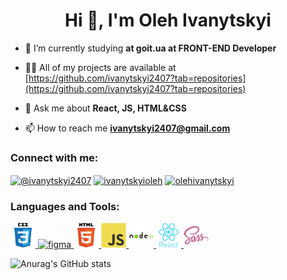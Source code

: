 <h1 align="center">Hi 👋, I'm Oleh Ivanytskyi</h1>
<!-- <h3 align="center">A passionate frontend developer from Ukraine</h3> -->

- 🌱 I’m currently studying **at goit.ua at FRONT-END Developer**

- 👨‍💻 All of my projects are available at [https://github.com/ivanytskyi2407?tab=repositories](https://github.com/ivanytskyi2407?tab=repositories)

- 💬 Ask me about **React, JS, HTML&CSS**

- 📫 How to reach me **ivanytskyi2407@gmail.com**

<h3 align="left">Connect with me:</h3>
<p align="left">
<!-- <a href="https://codepen.io/@ivanytskyi2407" target="blank"><img align="center" src="https://raw.githubusercontent.com/rahuldkjain/github-profile-readme-generator/master/src/images/icons/Social/codepen.svg" alt="@ivanytskyi2407" height="30" width="40" /></a> -->
<a href="https://twitter.com/@ivanytskyi2407" target="blank"><img align="center" src="https://raw.githubusercontent.com/rahuldkjain/github-profile-readme-generator/master/src/images/icons/Social/twitter.svg" alt="@ivanytskyi2407" height="30" width="40" /></a>
<a href="https://fb.com/ivanytskyioleh" target="blank"><img align="center" src="https://raw.githubusercontent.com/rahuldkjain/github-profile-readme-generator/master/src/images/icons/Social/facebook.svg" alt="ivanytskyioleh" height="30" width="40" /></a>
<a href="https://instagram.com/olehivanytskyi" target="blank"><img align="center" src="https://raw.githubusercontent.com/rahuldkjain/github-profile-readme-generator/master/src/images/icons/Social/instagram.svg" alt="olehivanytskyi" height="30" width="40" /></a>
</p>

<h3 align="left">Languages and Tools:</h3>
<p align="left"> <a href="https://www.w3schools.com/css/" target="_blank" rel="noreferrer"> <img src="https://raw.githubusercontent.com/devicons/devicon/master/icons/css3/css3-original-wordmark.svg" alt="css3" width="40" height="40"/> </a> <a href="https://www.figma.com/" target="_blank" rel="noreferrer"> <img src="https://www.vectorlogo.zone/logos/figma/figma-icon.svg" alt="figma" width="40" height="40"/> </a> <a href="https://www.w3.org/html/" target="_blank" rel="noreferrer"> <img src="https://raw.githubusercontent.com/devicons/devicon/master/icons/html5/html5-original-wordmark.svg" alt="html5" width="40" height="40"/> </a> <a href="https://developer.mozilla.org/en-US/docs/Web/JavaScript" target="_blank" rel="noreferrer"> <img src="https://raw.githubusercontent.com/devicons/devicon/master/icons/javascript/javascript-original.svg" alt="javascript" width="40" height="40"/> </a> <a href="https://nodejs.org" target="_blank" rel="noreferrer"> <img src="https://raw.githubusercontent.com/devicons/devicon/master/icons/nodejs/nodejs-original-wordmark.svg" alt="nodejs" width="40" height="40"/> </a> <a href="https://reactjs.org/" target="_blank" rel="noreferrer"> <img src="https://raw.githubusercontent.com/devicons/devicon/master/icons/react/react-original-wordmark.svg" alt="react" width="40" height="40"/> </a> <a href="https://sass-lang.com" target="_blank" rel="noreferrer"> <img src="https://raw.githubusercontent.com/devicons/devicon/master/icons/sass/sass-original.svg" alt="sass" width="40" height="40"/> </a> </p>

![Anurag's GitHub stats](https://github-readme-stats.vercel.app/api?username=ivanytskyi2407&theme=default_repocard_icons=true)

